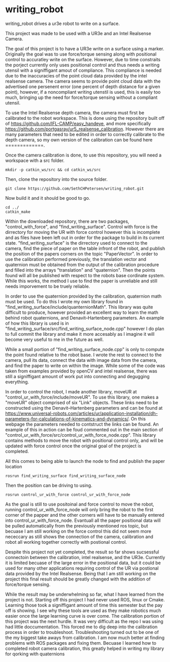 # writing_robot
writing_robot drives a ur3e robot to write on a surface.

This project was made to be used with a UR3e and an Intel Realsense Camera. 

The goal of this project is to have a UR3e write on a surface using a marker. Originally the goal was to use force/torque sensing along with positional control to accuratley write on the surface. However, due to time constraits the porject currently only uses positional control and thus needs a writing utensil with a signiffigant amout of compliance. This compliance is needed due to the inaccuracies of the point cloud data provided by the intel realsense camera. The camera seems to provide point cloud data with the advertised one persenent error (one percent of depth distance for a given point), however, if a noncompliant writing utenstil is used, this is easily too much, bringing up the need for force/torque sensing without a compliant utensil. 

To use the Intel Realsense depth camera, the camera must first be calibrated to the robot workspace. This is done using the repository built off of https://github.com/IFL-CAMP/easy_handeye, and more specifically https://github.com/portgasray/ur5_realsense_calibration. However there are many parameters that need to be edited in order to correctly calibrate to the depth camera, so my own version of the calibration can be found here =============.


Once the camera calibration is done, to use this repository, you will need a workspace with a src folder.
```
mkdir -p catkin_ws/src && cd catkin_ws/src
```

Then, clone the repository into the source folder.
```
git clone https://github.com/SethCHPetersen/writing_robot.git
```
Now build it and it should be good to go.
```
cd ../
catkin_make
```

Within the downloaded repository, there are two packages, "control_with_force", and "find_writing_surface". Control with force is the dirrectory for moving the UR with force control however this is incomplete and as files have been left out in order for the package to build in its current state. "find_writing_surface" is the dirrectory used to connect to the camera, find the piece of paper on the table infront of the robot, and publish the position of the papers corners on the topic "PaperVector". In order to use the calibration performed previously, the translation vector and quaternion must be obtained from the output of the calibration procedure and filled into the arrays "translation" and "quaternion". Then the points found will all be published with respect to the robots base cordinate system. While this works, the method I use to find the paper is unreliable and still needs imporvement to be truely reliable. 

In order to use the quaternion provided by the calibration, quaternion math must be used. To do this I wrote my own library found in "find_writing_surface/include/quanternionMath". This library was quite difficult to produce, however provided an excellent way to learn the math behind robot quaternions, and Denavit–Hartenberg parameters. An example of how this library is used is in "find_writing_surface/src/find_writing_surface_node.cpp" however I do plan to full commit the library and make it more accesably as I imagine it will become very useful to me in the future as well. 

While a small portion of "find_writing_surface_node.cpp" is only to compute the point found relative to the robot base. I wrote the rest to connect to the camera, pull its data, connect the data with image data from the camera, and find the paper to write on within the image. While some of the code was taken from examples provided by openCV and intel realsense, there was still a signiffigant amount of work put into connecting and degugging everything.

In order to control the robot, I made another library, moveUR at "control_ur_with_force/include/moveUR". To use this library, one makes a "moveUR" object comprised of six "Link" objects. These links need to be constructed using the Denavit–Hartenberg parameters and can be found at https://www.universal-robots.com/articles/ur/application-installation/dh-parameters-for-calculations-of-kinematics-and-dynamics/. On this webpage the parameters needed to contstruct the links can be found. An example of this in action can be foud commented out in the main section of "control_ur_with_force/src/control_ur_with_force_node.cpp". This library contains methods to move the robot with positional control only, and will be updated with force control once the original goal of the project is completed. 

All this comes to being able to launch the node to find and publish the paper location
```
rosrun find_writing_surface find_writing_surface_node 
```
Then the position can be driving to using.
```
rosrun control_ur_with_force control_ur_with_force_node
```

As the goal is still to use positoinal and force control to move the robot, running control_ur_with_force_node will only bring the robot to the first corner of the papper and the other corners will have to be manually entered into control_ur_with_force_node. Evantuall all the paper positional data will be pulled automatically from the previously mentioned ros topic, but becuase I am still working on the force control this did not seem more nececcary as still shows the connection of the camera, calibration and robot all working together correctly with postional control. 

Despite this project not yet completed, the result so far shows sucsessful connectoin between the calibration, intel realsense, and the UR3e. Currently it is limited becuase of the large error in the positional data, but it could be used for many other applications requiring control of the UR via postional data provided by the Intel Realsense. Being that I am still working on the project this final result should be greatly changed with the addition of force/torque sensing. 

While the result may be underwhelming so far, what I have learned from the project is not. Starting off this project I had never used ROS, linux or Cmake. Learning those took a signiffigant amount of time this semester but the pay off is showing. I see why these tools are used as they make robotics much easier once the large learning curve is over come. The calibration portion of this project was the next hurdle. It was very difficult as the repo I was using had little doccumentation. This forced me to dig deep into the calibration process in order to troubleshoot. Troubleshooting turned out to be one of the my biggest take aways from calibration. I am now much better at finding problems with ROS packages and fixing them. Becuase I learned how to completed robot camera calibration, this greatly helped in writing my library for qorking with quaternions 










